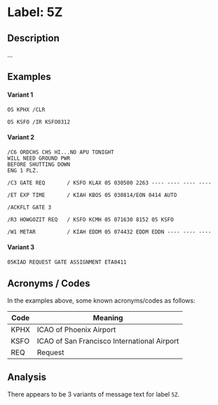# Label: 5Z

## Description

...

## Examples

#### Variant 1
```
OS KPHX /CLR
```
```
OS KSFO /IR KSFO0312
```

#### Variant 2

```
/C6 ORDCHS CHS HI...NO APU TONIGHT
WILL NEED GROUND PWR
BEFORE SHUTTING DOWN
ENG 1 PLZ.
```

```
/C3 GATE REQ       / KSFO KLAX 05 030500 2263 ---- ---- ---- ----
```

```
/ET EXP TIME       / KIAH KBOS 05 030814/EON 0414 AUTO
```

```
/ACKFLT GATE 3
```

```
/R3 HOWGOZIT REQ   / KSFO KCMH 05 071630 8152 05 KSFO
```

```
/W1 METAR          / KIAH EDDM 05 074432 EDDM EDDN ---- ---- ----
```

#### Variant 3
```
05KIAD REQUEST GATE ASSIGNMENT ETA0411
```

## Acronyms / Codes

In the examples above, some known acronyms/codes as follows:

Code | Meaning
---- | -------
KPHX | ICAO of Phoenix Airport
KSFO | ICAO of San Francisco International Airport
REQ | Request

## Analysis

There appears to be 3 variants of message text for label `5Z`.
